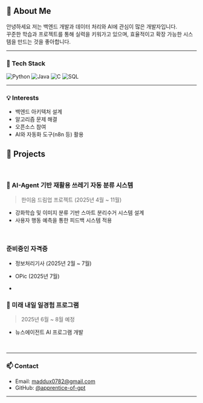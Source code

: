 ## 👋 About Me

안녕하세요 저는 백엔드 개발과 데이터 처리와 AI에 관심이 많은 개발자입니다.  
꾸준한 학습과 프로젝트를 통해 실력을 키워가고 있으며, 효율적이고 확장 가능한 시스템을 만드는 것을 좋아합니다.

---

### 🔧 Tech Stack
![Python](https://img.shields.io/badge/Python-3776AB?style=flat-square&logo=python&logoColor=white)
![Java](https://img.shields.io/badge/Java-007396?style=flat-square&logo=java&logoColor=white)
![C](https://img.shields.io/badge/C-00599C?style=flat-square&logo=c&logoColor=white)
![SQL](https://img.shields.io/badge/SQL-4479A1?style=flat-square&logo=postgresql&logoColor=white)

---

### 💡 Interests
- 백엔드 아키텍처 설계
- 알고리즘 문제 해결
- 오픈소스 참여
- AI와 자동화 도구(n8n 등) 활용

## 🚀 Projects  
<br>

### 🧠 AI-Agent 기반 재활용 쓰레기 자동 분류 시스템  
> 한이음 드림업 프로젝트 (2025년 4월 ~ 11월)  
- 강화학습 및 이미지 분류 기반 스마트 분리수거 시스템 설계  
- 사용자 행동 예측을 통한 피드백 시스템 적용  
<br>

### 준비중인 자격증
- 정보처리기사 (2025년 2월 ~ 7월)
- OPic (2025년 7월)

- <br>
### 💼 미래 내일 일경험 프로그램  
> 2025년 6월 ~ 8월 예정  
- 뉴스에이전트 AI 프로그램 개발
<br>

---

### 📫 Contact
- Email: maddux0782@gmail.com
- GitHub: [@apprentice-of-gpt](https://github.com/apprentice-of-gpt)

---


